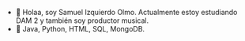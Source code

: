 - 👋 Holaa, soy Samuel Izquierdo Olmo. Actualmente estoy estudiando DAM 2 y también soy productor musical.
- 🌱 Java, Python, HTML, SQL, MongoDB.

<!---
Saammiii/Saammiii is a ✨ special ✨ repository because its `README.md` (this file) appears on your GitHub profile.
You can click the Preview link to take a look at your changes.
--->
